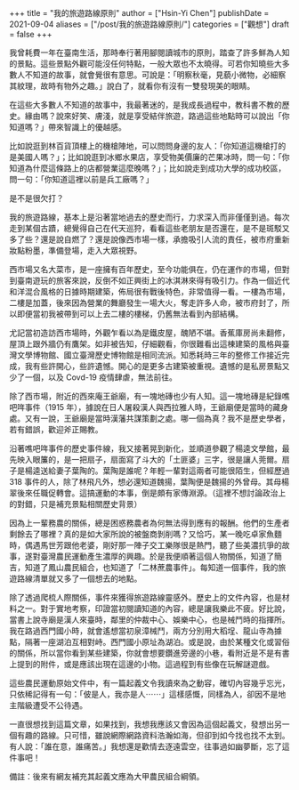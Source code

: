 +++
title = "我的旅遊路線原則"
author = ["Hsin-Yi Chen"]
publishDate = 2021-09-04
aliases = ["/post/我的旅遊路線原則/"]
categories = ["觀想"]
draft = false
+++

我曾耗費一年在臺南生活，那時奉行著用腳閱讀城市的原則，踏查了許多鮮為人知的景點。這些景點外觀可能沒任何特點，一般大眾也不太曉得。可若你知曉些大多數人不知道的故事，就會覺很有意思。可說是：「明察秋毫，見藐小微物，必細察其紋理，故時有物外之趣。」說白了，就看你有沒有一雙發現美的眼睛。

在這些大多數人不知道的故事中，我最著迷的，是我成長過程中，教科書不教的歷史。緣由嗎？說來好笑、膚淺，就是享受結伴旅遊，路過這些地點時可以說出「你知道嗎？」帶來智識上的優越感。

比如說逛到林百貨頂樓上的機槍陣地，可以問問身邊的友人：「你知道這機槍打的是美國人嗎？」；比如說逛到冰鄉水果店，享受物美價廉的芒果冰時，問一句：「你知道為什麼這條路上的店都營業這麼晚嗎？」；比如說走到成功大學的成功校區，問一句：「你知道這裡以前是兵工廠嗎？」

是不是很欠打？

我的旅遊路線，基本上是沿著當地過去的歷史而行，力求深入而非僅僅到過。每次走到某個古蹟，總覺得自己在代天巡狩，看看這些老朋友是否還在，是不是斑駁又多了些？還是說自燃了？還是說像西市場一樣，承擔吸引人流的責任，被市府重新妝點粉墨，準備登場，走入大眾視野。

西市場又名大菜市，是一座擁有百年歷史，至今功能俱在，仍在運作的市場，但對到臺南遊玩的旅客來說，反倒不如正興街上的冰淇淋來得有吸引力。作為一個近代和洋混合風格的日據時期建築，佈局很有戰後特色，非常值得一看。一樓為市場，二樓是加蓋，後來因為營業的舞廳發生一場大火，奪走許多人命，被市府封了，所以即便當初我被帶到可以上去二樓的樓梯，仍舊無法看到內部結構。

尤記當初造訪西市場時，外觀乍看以為是鐵皮屋，醜陋不堪。香蕉庫房尚未翻修，屋頂上跟外牆仍有鷹架。如非被告知，仔細觀看，你很難看出這棟建築的風格與臺灣文學博物館、國立臺灣歷史博物館是相同流派。知悉耗時三年的整修工作接近完成，我有些許開心，些許遺憾。開心的是更多古建築被重視。遺憾的是私房景點又少了一個，以及 Covd-19 疫情肆虐，無法前往。

除了西市場，附近的西來庵王爺廟，有一塊地磚也少有人知。這一塊地磚是紀錄噍吧哖事件（1915 年），據說在日人屠殺漢人與西拉雅人時，王爺廟便是當時的藏身處。又有一說，王爺廟是當時漢藩共謀策劃之處。哪一個為真？我不是歷史學者，若有錯誤，歡迎斧正賜教。

沿著噍吧哖事件的歷史事件線，我又接著晃到新化，並順道參觀了楊逵文學館，最先映入眼簾的，是一把扇子，扇面寫了斗大的「土匪婆」三字，很是讓人莞爾。扇子是楊逵送給妻子葉陶的。葉陶是誰呢？年輕一輩對這兩者可能很陌生，但經歷過 318 事件的人，除了林飛凡外，想必還知道魏揚，葉陶便是魏揚的外曾母。其母楊翠後來任職促轉會。這搞運動的本事，倒是頗有家傳淵源。（這裡不想討論政治上的對錯，只是補充景點相關歷史背景）

因為上一輩務農的關係，總是困惑務農者為何無法得到應有的報酬。他們的生產者剩餘去了哪裡？真的是如大家所說的被盤商剝削嗎？又恰巧，某一晚吃卓家魚麵時，偶遇馬世芳跟他老婆，剛好那一陣子交工樂隊很是熱門，聽了些美濃抗爭的故事，遂對臺灣農民運動產生濃厚的興趣。於是我便順著這個人物關係，知道了簡吉，知道了鳳山農民組合，也知道了「二林蔗農事件」。每知道一個事件，我的旅遊路線清單就又多了一個想去的地點。

除了透過爬梳人際關係，事件來獲得旅遊路線靈感外。歷史上的文件內容，也是材料之一。對于實地考察，印證當初閱讀知道的內容，總是讓我樂此不疲。好比說，當書上說寺廟是漢人來臺時，鄰里的仲裁中心、娛樂中心，也是械鬥時的指揮所。我在路過西門國小時，就會遙想當初泉漳械鬥，兩方分別用大稻埕、龍山寺為據點，隔著一座湖泊互相對峙。西門國小原址為湖泊。或是說，由於某種文化或習俗的關係，所以當你看到某些建築，你就會想要鑽進旁邊的小巷，看附近是不是有書上提到的附件，或是應該出現在這邊的小物。這過程到有些像在玩解謎遊戲。

這些農民運動原始文件中，有一篇起義文令我讀來為之動容，確切內容幾乎忘光，只依稀記得有一句：「佊是人，我亦是人⋯⋯」這樣感慨，同樣為人，卻因不是地主階級遭受不公待遇。

一直很想找到這篇文章，如果找到，我想我應該又會因為這個起義文，發想出另一個有趣的路線。只可惜，雖說網際網路資料浩瀚如海，但卻到如今找也找不太到。有人說：「誰在意，誰痛苦。」我想還是歡情去逐遠雲空，往事過如幽夢斷，忘了這件事吧！

備註：後來有網友補充其起義文應為大甲農民組合綱領。
